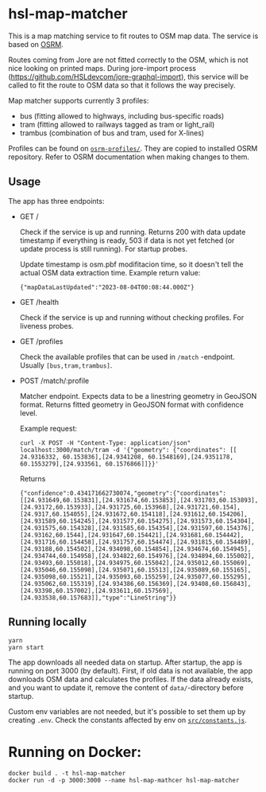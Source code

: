 # hsl-map-matcher

This is a map matching service to fit routes to OSM map data. The service is based on [OSRM](https://project-osrm.org/).

Routes coming from Jore are not fitted correctly to the OSM, which is not nice looking on printed maps. During jore-import process (https://github.com/HSLdevcom/jore-graphql-import), this service will be called to fit the route to OSM data so that it follows the way precisely.

Map matcher supports currently 3 profiles:
- bus (fitting allowed to highways, including bus-specific roads)
- tram (fitting allowed to railways tagged as tram or light_rail)
- trambus (combination of bus and tram, used for X-lines)

Profiles can be found on [`osrm-profiles/`](osrm-profiles/). They are copied to installed OSRM repository. Refer to OSRM documentation when making changes to them.

## Usage

The app has three endpoints:

- GET /

  Check if the service is up and running. Returns 200 with data update timestamp if everything is ready, 503 if data is not yet fetched (or update process is still running). For startup probes.

  Update timestamp is osm.pbf modifitacion time, so it doesn't tell the actual OSM data extraction time.
  Example return value:
  ```
  {"mapDataLastUpdated":"2023-08-04T00:08:44.000Z"}
  ```

- GET /health

  Check if the service is up and running without checking profiles. For liveness probes.

- GET /profiles

  Check the available profiles that can be used in `/match` -endpoint. Usually `[bus,tram,trambus]`.

- POST /match/:profile

  Matcher endpoint. Expects data to be a linestring geometry in GeoJSON format. Returns fitted geometry in GeoJSON format with confidence level.

  Example request:
  ```
  curl -X POST -H "Content-Type: application/json" localhost:3000/match/tram -d '{"geometry": {"coordinates": [[
  24.9316332, 60.153836],[24.9341208, 60.1548169],[24.9351178, 60.1553279],[24.933561, 60.1576866]]}}'
  ```

  Returns
  ```
  {"confidence":0.434171662730074,"geometry":{"coordinates":[[24.931649,60.153831],[24.931674,60.153853],[24.931703,60.153893],[24.93172,60.153933],[24.931725,60.153968],[24.931721,60.154],[24.9317,60.154055],[24.931672,60.154118],[24.931612,60.154206],[24.931589,60.154245],[24.931577,60.154275],[24.931573,60.154304],[24.931575,60.154328],[24.931585,60.154354],[24.931597,60.154376],[24.93162,60.1544],[24.931647,60.154421],[24.931681,60.154442],[24.931716,60.154458],[24.931757,60.154474],[24.931815,60.154489],[24.93188,60.154502],[24.934098,60.154854],[24.934674,60.154945],[24.934744,60.154958],[24.934822,60.154976],[24.934894,60.155002],[24.93493,60.155018],[24.934975,60.155042],[24.935012,60.155069],[24.935046,60.155098],[24.935071,60.15513],[24.935089,60.155165],[24.935098,60.15521],[24.935093,60.155259],[24.935077,60.155295],[24.935062,60.155319],[24.934386,60.156369],[24.93408,60.156843],[24.93398,60.157002],[24.933611,60.157569],[24.933538,60.157683]],"type":"LineString"}}
  ```

## Running locally
```
yarn
yarn start
```

The app downloads all needed data on startup. After startup, the app is running on port 3000 (by default).
First, if old data is not available, the app downloads OSM data and calculates the profiles. If the data already exists, and you want to update it, remove the content of `data/`-directory before startup.

Custom env variables are not needed, but it's possible to set them up by creating `.env`. Check the constants affected by env on [`src/constants.js`](src/constants.js).

# Running on Docker:

```
docker build . -t hsl-map-matcher
docker run -d -p 3000:3000 --name hsl-map-mathcer hsl-map-matcher
```